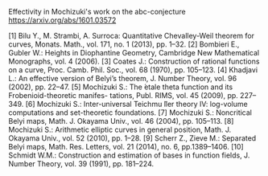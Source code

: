 

Effectivity in Mochizuki's work on the abc-conjecture
https://arxiv.org/abs/1601.03572

[1] Bilu Y., M. Strambi, A. Surroca: Quantitative Chevalley-Weil theorem for curves, Monats. Math., vol. 171, no. 1 (2013), pp. 1–32.
[2] Bombieri E., Gubler W.: Heights in Diophantine Geometry, Cambridge New Mathematical Monographs, vol. 4 (2006).
[3] Coates J.: Construction of rational functions on a curve, Proc. Camb. Phil. Soc., vol. 68 (1970), pp. 105–123.
[4] Khadjavi L.: An effective version of Belyi’s theorem, J. Number Theory, vol. 96 (2002), pp. 22–47.
[5] Mochizuki S.: The  ́etale theta function and its Frobenioid-theoretic manifes- tations, Publ. RIMS, vol. 45 (2009), pp. 227–349.
[6] Mochizuki S.: Inter-universal Teichmu ̈ller theory IV: log-volume computations and set-theoretic foundations.
[7] Mochizuki S.: Noncritical Belyi maps, Math. J. Okayama Univ., vol. 46 (2004), pp. 105–113.
[8] Mochizuki S.: Arithmetic elliptic curves in general position, Math. J. Okayama Univ., vol. 52 (2010), pp. 1–28.
[9] Scherr Z., Zieve M.: Separated Belyi maps, Math. Res. Letters, vol. 21 (2014), no. 6, pp.1389–1406.
[10] Schmidt W.M.: Construction and estimation of bases in function fields, J. Number Theory, vol. 39 (1991), pp. 181–224.
